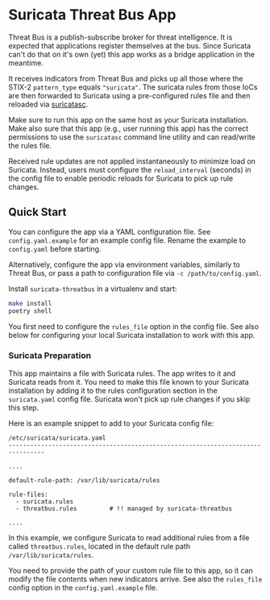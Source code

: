 Suricata Threat Bus App
=======================

Threat Bus is a publish-subscribe broker for threat intelligence. It is expected
that applications register themselves at the bus. Since Suricata can't do that
on it's own (yet) this app works as a bridge application in the meantime.

It receives indicators from Threat Bus and picks up all those where the STIX-2
`pattern_type` equals `"suricata"`. The suricata rules from those IoCs are then
forwarded to Suricata using a pre-configured rules file and then reloaded via
[suricatasc](https://suricata.readthedocs.io/en/latest/manpages/suricatasc.html).

Make sure to run this app on the same host as your Suricata installation.
Make also sure that this app (e.g., user running this app) has the correct
permissions to use the `suricatasc` command line utility and can read/write the
rules file.

Received rule updates are not applied instantaneously to minimize load on
Suricata. Instead, users must configure the `reload_interval` (seconds) in the
config file to enable periodic reloads for Suricata to pick up rule changes.

## Quick Start

You can configure the app via a YAML configuration file. See
`config.yaml.example` for an example config file. Rename the example to
`config.yaml` before starting.

Alternatively, configure the app via environment variables, similarly to Threat
Bus, or pass a path to configuration file via `-c /path/to/config.yaml`.

Install `suricata-threatbus` in a virtualenv and start:

```sh
make install
poetry shell
```

You first need to configure the `rules_file` option in the config file. See also
below for configuring your local Suricata installation to work with this app.

### Suricata Preparation

This app maintains a file with Suricata rules. The app writes to it and Suricata
reads from it. You need to make this file known to your Suricata installation by
adding it to the rules configuration section in the `suricata.yaml` config file.
Suricata won't pick up rule changes if you skip this step.

Here is an example snippet to add to your Suricata config file:

```
/etc/suricata/suricata.yaml
--------------------------------------------------------------------------------

....

default-rule-path: /var/lib/suricata/rules

rule-files:
  - suricata.rules
  - threatbus.rules         # !! managed by suricata-threatbus

....
```

In this example, we configure Suricata to read additional rules from a file
called `threatbus.rules`, located in the default rule path
`/var/lib/suricata/rules`.

You need to provide the path of your custom rule file to this app, so it can
modify the file contents when new indicators arrive. See also the `rules_file`
config option in the `config.yaml.example` file.
